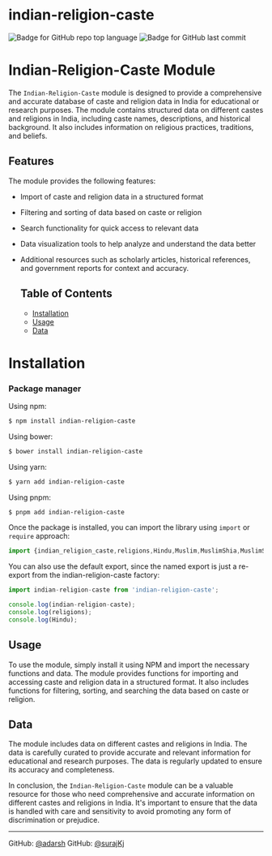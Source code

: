 # indian-religion-caste

  ![Badge for GitHub repo top language](https://img.shields.io/github/languages/top/connietran-dev/readme-generator?style=flat&logo=appveyor) ![Badge for GitHub last commit](https://img.shields.io/github/last-commit/adarsht0001/indian-religion-caste?style=flat&logo=appveyor)
  
  
# Indian-Religion-Caste Module

The `Indian-Religion-Caste` module is designed to provide a comprehensive and accurate database of caste and religion data in India for educational or research purposes. The module contains structured data on different castes and religions in India, including caste names, descriptions, and historical background. It also includes information on religious practices, traditions, and beliefs.

## Features
The module provides the following features:
- Import of caste and religion data in a structured format
- Filtering and sorting of data based on caste or religion
- Search functionality for quick access to relevant data
- Data visualization tools to help analyze and understand the data better
- Additional resources such as scholarly articles, historical references, and government reports for context and accuracy.

  ## Table of Contents
  * [Installation](#installation)
  * [Usage](#usage)
  * [Data](#data)
  
# Installation
### Package manager

Using npm:

```bash
$ npm install indian-religion-caste
```

Using bower:

```bash
$ bower install indian-religion-caste
```

Using yarn:

```bash
$ yarn add indian-religion-caste
```

Using pnpm:

```bash
$ pnpm add indian-religion-caste
```

Once the package is installed, you can import the library using `import` or `require` approach:

```js
import {indian_religion_caste,religions,Hindu,Muslim,MuslimShia,MuslimSunni,Christian,Sikh,JainAll,JainDigambar,JainShwetambar,Parsi,Buddhist,Jewish,InterReligion,NoReligiousBelief} from 'indian-religion-caste';
```

You can also use the default export, since the named export is just a re-export from the indian-religion-caste factory:

```js
import indian-religion-caste from 'indian-religion-caste';

console.log(indian-religion-caste);
console.log(religions);
console.log(Hindu);

````

## Usage
To use the module, simply install it using NPM and import the necessary functions and data. The module provides functions for importing and accessing caste and religion data in a structured format. It also includes functions for filtering, sorting, and searching the data based on caste or religion.

## Data
The module includes data on different castes and religions in India. The data is carefully curated to provide accurate and relevant information for educational and research purposes. The data is regularly updated to ensure its accuracy and completeness.

In conclusion, the `Indian-Religion-Caste` module can be a valuable resource for those who need comprehensive and accurate information on different castes and religions in India. It's important to ensure that the data is handled with care and sensitivity to avoid promoting any form of discrimination or prejudice.
  
---
 
  GitHub: [@adarsh](https://github.com/adarsht0001)
  GitHub: [@surajKj](https://github.com/srj-kj)
  
